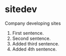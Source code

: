# sitedev

Company developing sites

1) First sentence.
2) Second sentence.
3) Added third sentence.
4) Added 4th sentence.


